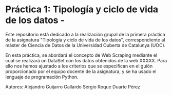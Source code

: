 # Práctica 1: Tipología y ciclo de vida de los datos -

Este repositorio está dedicado a la realización grupal de la primera práctica de la asignatura "Tipología y ciclo de vida de los datos", correspondiente al máster de Ciencia de Datos de la Universidad Ouberta de Catalunya (UOC).

En esta práctica, se abordará el concepto de Web Scraping mediante el cual se realizará un DataSet con los datos obtenidos de la web XXXXX. Para ello nos hemos ajustado a los criterios que se especifican en el guión proporcionado por el equipo docente de la asignatura, y se ha usado el lenguaje de programación Python.

Autores:
Alejandro Guijarro Gallardo
Sergio Roque Duarte Pérez
